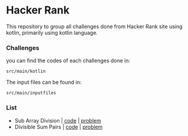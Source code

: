 # Hacker Rank

This repository to group all challenges done from Hacker Rank site using kotlin, primarily using kotlin language.


### Challenges
you can find the codes of each challenges done in: 

    src/main/kotlin 

The input files can be found in:
    
    src/main/inputfiles

### List
- Sub Array Division | [code](https://github.com/bricklytics/hacker_rank/tree/main/HackerRank/src/main/kotlin/subarraydivision) | [problem](https://www.hackerrank.com/challenges/the-birthday-bar/problem)
- Divisible Sum Pairs | [code]() | [problem](https://www.hackerrank.com/challenges/divisible-sum-pairs)
